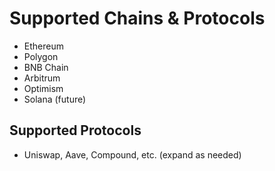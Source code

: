 # Supported Chains & Protocols

- Ethereum
- Polygon
- BNB Chain
- Arbitrum
- Optimism
- Solana (future)

## Supported Protocols
- Uniswap, Aave, Compound, etc. (expand as needed)
